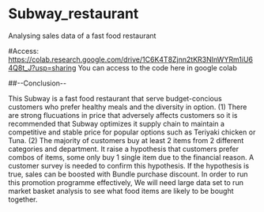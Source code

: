 # Subway_restaurant
Analysing sales data of a fast food restaurant

#Access: https://colab.research.google.com/drive/1C6K4T8Zjnn2tKR3NInWYRm1iU64Q8t_J?usp=sharing
You can access to the code here in google colab


##--Conclusion--

This Subway is a fast food restaurant that serve budget-concious customers who prefer healthy meals and the diversity in option.
(1) There are strong flucuations in price that adversely affects customers so it is recommended that Subway optimizes it supply chain to maintain a competitive and stable price for popular options such as Teriyaki chicken or Tuna.
(2) The majority of customers buy at least 2 items from 2 different categories and department. It raise a hypothesis that customers prefer combos of items, some only buy 1 single item due to the financial reason.
A customer survey is needed to confirm this hypothesis.
If the hypothesis is true, sales can be boosted with Bundle purchase discount. In order to run this promotion programme effectively, We will need large data set to run market basket analysis to see what food items are likely to be bought together.

